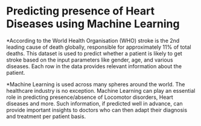 # Predicting presence of Heart Diseases using Machine Learning
*According to the World Health Organisation (WHO) stroke is the 2nd leading cause of death globally, responsible for approximately 11% of total deaths. This dataset is used to predict whether a patient is likely to get stroke based on the input parameters like gender, age, and various diseases. Each row in the data provides relevant information about the patient.

*Machine Learning is used across many spheres around the world. The healthcare industry is no exception. Machine Learning can play an essential role in predicting presence/absence of Locomotor disorders, Heart diseases and more. Such information, if predicted well in advance, can provide important insights to doctors who can then adapt their diagnosis and treatment per patient basis.
